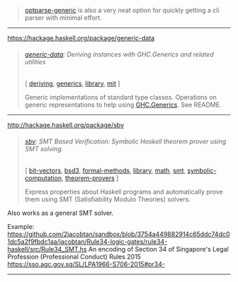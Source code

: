 >[optparse-generic](https://hackage.haskell.org/package/optparse-generic)  is also a very neat option for quickly getting a cli parser with minimal effort.

---

https://hackage.haskell.org/package/generic-data
> ###### [generic-data](https://hackage.haskell.org/package/generic-data): Deriving instances with GHC.Generics and related utilities
> 
> \[ [deriving](https://hackage.haskell.org/packages/tag/deriving), [generics](https://hackage.haskell.org/packages/tag/generics), [library](https://hackage.haskell.org/packages/tag/library), [mit](https://hackage.haskell.org/packages/tag/mit) \]
> 
> Generic implementations of standard type classes. Operations on generic representations to help using [GHC.Generics](https://hackage.haskell.org/package/generic-data-0.9.2.0/docs/GHC-Generics.html). See README.

---

http://hackage.haskell.org/package/sbv
> ###### [sbv](http://hackage.haskell.org/package/sbv): SMT Based Verification: Symbolic Haskell theorem prover using SMT solving.
> 
> \[ [bit-vectors](http://hackage.haskell.org/packages/tag/bit-vectors), [bsd3](http://hackage.haskell.org/packages/tag/bsd3), [formal-methods](http://hackage.haskell.org/packages/tag/formal-methods), [library](http://hackage.haskell.org/packages/tag/library), [math](http://hackage.haskell.org/packages/tag/math), [smt](http://hackage.haskell.org/packages/tag/smt), [symbolic-computation](http://hackage.haskell.org/packages/tag/symbolic-computation), [theorem-provers](http://hackage.haskell.org/packages/tag/theorem-provers) \]
> 
> Express properties about Haskell programs and automatically prove them using SMT (Satisfiability Modulo Theories) solvers.

Also works as a general SMT solver.

Example:
https://github.com/2jacobtan/sandbox/blob/3754a449882914c65ddc74dc01dc5a2f9fbdc1aa/jacobtan/Rule34-logic-gates/rule34-haskell/src/Rule34_SMT.hs
An encoding of Section 34 of Singapore's Legal Profession (Professional Conduct) Rules 2015
https://sso.agc.gov.sg/SL/LPA1966-S706-2015#pr34-

---